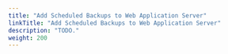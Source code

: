 ```yaml
---
title: "Add Scheduled Backups to Web Application Server"
linkTitle: "Add Scheduled Backups to Web Application Server"
description: "TODO."
weight: 200
---
```

